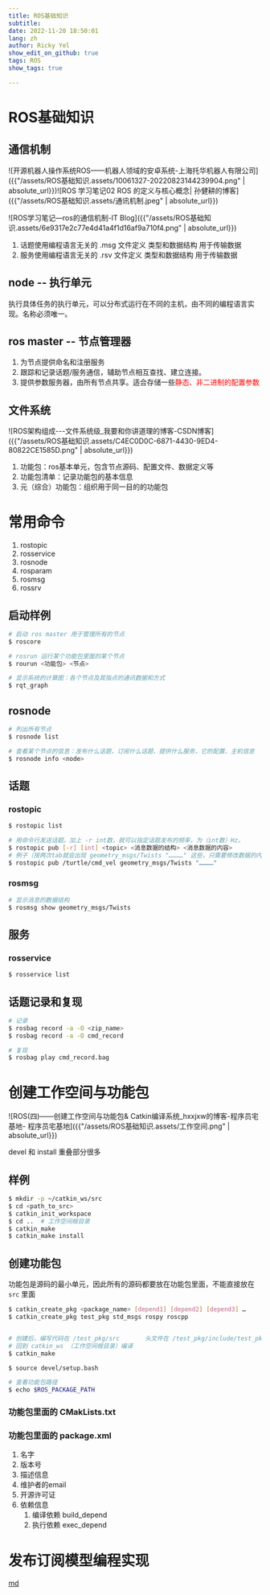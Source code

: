 ```yaml
---
title: ROS基础知识
subtitle: 
date: 2022-11-20 18:50:01
lang: zh
author: Ricky Yel
show_edit_on_github: true
tags: ROS
show_tags: true

---
```


# ROS基础知识

## 通信机制

![开源机器人操作系统ROS——机器人领域的安卓系统-上海托华机器人有限公司]({{"/assets/ROS基础知识.assets/10061327-20220823144239904.png" | absolute_url}})![ROS 学习笔记02 ROS 的定义与核心概念| 孙健耕的博客]({{"/assets/ROS基础知识.assets/通讯机制.jpeg" | absolute_url}})

![ROS学习笔记—ros的通信机制-IT Blog]({{"/assets/ROS基础知识.assets/6e9317e2c77e4d41a4f1d16af9a710f4.png" | absolute_url}})

1. 话题使用编程语言无关的 .msg 文件定义 类型和数据结构 用于传输数据
2. 服务使用编程语言无关的 .rsv 文件定义 类型和数据结构 用于传输数据

## node -- 执行单元

执行具体任务的执行单元，可以分布式运行在不同的主机，由不同的编程语言实现。名称必须唯一。

## ros master -- 节点管理器

1. 为节点提供命名和注册服务
2. 跟踪和记录话题/服务通信，辅助节点相互查找、建立连接。
3. 提供参数服务器，由所有节点共享。适合存储一些<font color =red>静态、非二进制的配置参数</font>

## 文件系统

![ROS架构组成---文件系统级_我要和你讲道理的博客-CSDN博客]({{"/assets/ROS基础知识.assets/C4EC0D0C-6871-4430-9ED4-80822CE1585D.png" | absolute_url}})

1. 功能包：ros基本单元，包含节点源码、配置文件、数据定义等
2. 功能包清单：记录功能包的基本信息
3. 元（综合）功能包：组织用于同一目的的功能包



# 常用命令

1. rostopic
2. rosservice
3. rosnode
4. rosparam
5. rosmsg
6. rossrv

## 启动样例

```bash
# 启动 ros master 用于管理所有的节点
$ roscore

# rosrun 运行某个功能包里面的某个节点
$ rourun <功能包> <节点>

# 显示系统的计算图：各个节点及其指点的通讯数据和方式
$ rqt_graph 
```

## rosnode

```bash
# 列出所有节点
$ rosnode list

# 查看某个节点的信息：发布什么话题，订阅什么话题，提供什么服务，它的配置、主机信息
$ rosnode info <node>
```

## 话题

### rostopic

```bash
$ rostopic list

# 用命令行发送话题。加上 -r int数，就可以指定话题发布的频率，为（int数）Hz。
$ rostopic pub [-r] [int] <topic> <消息数据的结构> <消息数据的内容>
# 例子（按两次tab就会出现 geometry_msgs/Twists "…………" 这些，只需要修改数据的内容即 "…………" 这部分）：
$ rostopic pub /turtle/cmd_vel geometry_msgs/Twists "…………"


```

### rosmsg

```bash
# 显示消息的数据结构
$ rosmsg show geometry_msgs/Twists
```

## 服务

### rosservice

```bash
$ rosservice list
```

## 话题记录和复现

```bash
# 记录
$ rosbag record -a -O <zip_name>
$ rosbag record -a -O cmd_record

# 复现
$ rosbag play cmd_record.bag
```

# 创建工作空间与功能包

![ROS(四)——创建工作空间与功能包& Catkin编译系统_hxxjxw的博客-程序员宅基地- 程序员宅基地]({{"/assets/ROS基础知识.assets/工作空间.png" | absolute_url}})

devel 和 install 重叠部分很多

## 样例

```bash
$ mkdir -p ~/catkin_ws/src
$ cd <path_to_src>
$ catkin_init_workspace
$ cd ..  # 工作空间根目录
$ catkin_make
$ catkin_make install
```

## 创建功能包

功能包是源码的最小单元，因此所有的源码都要放在功能包里面，不能直接放在 `src` 里面

```bash
$ catkin_create_pkg <package_name> [depend1] [depend2] [depend3] …
$ catkin_create_pkg test_pkg std_msgs rospy roscpp


# 创建后，编写代码在 /test_pkg/src 		头文件在 /test_pkg/include/test_pkg
# 回到 catkin_ws （工作空间根目录）编译
$ catkin_make

$ source devel/setup.bash

# 查看功能包路径
$ echo $ROS_PACKAGE_PATH
```

### 功能包里面的 CMakLists.txt

### 功能包里面的 package.xml

1. 名字
2. 版本号
3. 描述信息
4. 维护者的email
5. 开源许可证
6. 依赖信息
   1. 编译依赖 build_depend
   2. 执行依赖 exec_depend

# 发布订阅模型编程实现

[md](./发布订阅模型编程实现.md)

